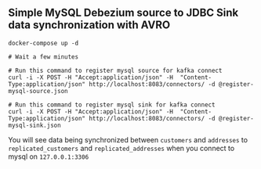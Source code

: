 ## Simple MySQL Debezium source to JDBC Sink data synchronization with AVRO

```
docker-compose up -d

# Wait a few minutes

# Run this command to register mysql source for kafka connect
curl -i -X POST -H "Accept:application/json" -H  "Content-Type:application/json" http://localhost:8083/connectors/ -d @register-mysql-source.json

# Run this command to register mysql sink for kafka connect
curl -i -X POST -H "Accept:application/json" -H  "Content-Type:application/json" http://localhost:8083/connectors/ -d @register-mysql-sink.json
```

You will see data being synchronized between `customers` and `addresses` to `replicated_customers` and `replicated_addresses` when you connect to mysql on `127.0.0.1:3306`
